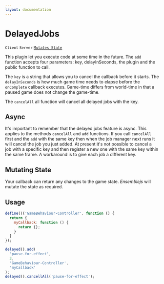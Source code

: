 ```yaml
---
layout: documentation
---
```


# DelayedJobs
`Client` `Server` [`Mutates State`](/docs/guides/state.html)

This plugin let you execute code at some time in the future. The `add` function accepts four parameters: key, delayInSeconds, the plugin and the public function to call.

The `key` is a string that allows you to cancel the callback before it starts. The `delayInSeconds` is how much game time needs to elapse before the `onComplete` callback executes. Game-time differs from world-time in that a paused game does not change the game-time.

The `cancelAll` all function will cancel all delayed jobs with the key.

## Async
It's important to remember that the delayed jobs feature is async. This applies to the methods `cancelAll` and `add` functions. If you call `cancelAll` first and the `add` with the same key then when the job manager next runs it will cancel the job you just added. At present it's not possible to cancel a job with a specific key and then register a new one with the same key within the same frame. A workaround is to give each job a different key.

## Mutating State
Your callback can return any changes to the game state. *Ensemblejs* will mutate the state as required.

## Usage

~~~javascript
define()('GameBehaviour-Controller', function () {
  return {
    myCallback: function () {
      return {};
    }
  }
});

delayed().add(
  'pause-for-effect',
  3,
  'GameBehaviour-Controller',
  'myCallback'
);
delayed().cancellAll('pause-for-effect');
~~~